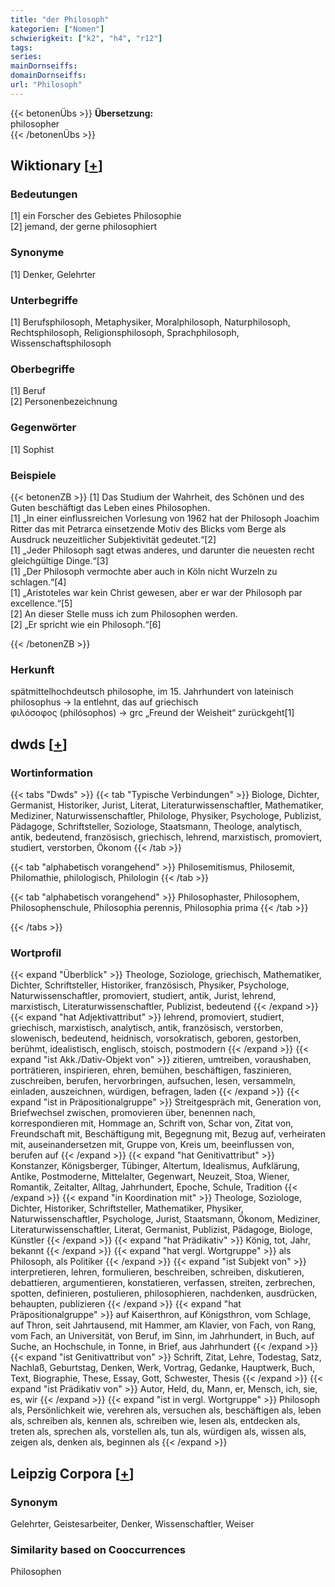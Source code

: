 ```yaml
---
title: "der Philosoph"
kategorien: ["Nomen"]
schwierigkeit: ["k2", "h4", "r12"]
tags:
series:
mainDornseiffs:
domainDornseiffs:
url: "Philosoph"
---
```


{{< betonenÜbs >}}
**Übersetzung:**  
philosopher  
{{< /betonenÜbs >}}

## Wiktionary [[+](https://de.wiktionary.org/wiki/Philosoph)]

### Bedeutungen
[1] ein Forscher des Gebietes Philosophie  
[2] jemand, der gerne philosophiert  

### Synonyme
[1] Denker, Gelehrter  

### Unterbegriffe
[1] Berufsphilosoph, Metaphysiker, Moralphilosoph, Naturphilosoph, Rechtsphilosoph, Religionsphilosoph, Sprachphilosoph, Wissenschaftsphilosoph  

### Oberbegriffe
[1] Beruf  
[2] Personenbezeichnung  

### Gegenwörter
[1] Sophist  

### Beispiele
{{< betonenZB >}}
[1] Das Studium der Wahrheit, des Schönen und des Guten beschäftigt das Leben eines Philosophen.  
[1] „In einer einflussreichen Vorlesung von 1962 hat der Philosoph Joachim Ritter das mit Petrarca einsetzende Motiv des Blicks vom Berge als Ausdruck neuzeitlicher Subjektivität gedeutet.“[2]  
[1] „Jeder Philosoph sagt etwas anderes, und darunter die neuesten recht gleichgültige Dinge.“[3]  
[1] „Der Philosoph vermochte aber auch in Köln nicht Wurzeln zu schlagen.“[4]  
[1] „Aristoteles war kein Christ gewesen, aber er war der Philosoph par excellence.“[5]  
[2] An dieser Stelle muss ich zum Philosophen werden.  
[2] „Er spricht wie ein Philosoph.“[6]  

{{< /betonenZB >}}
### Herkunft
spätmittelhochdeutsch philosophe, im 15. Jahrhundert von lateinisch philosophus → la entlehnt, das auf griechisch φιλόσοφος (philósophos) → grc „Freund der Weisheit“ zurückgeht[1]  



## dwds [[+](https://www.dwds.de/wb/Philosoph)]

### Wortinformation
{{< tabs "Dwds" >}}
{{< tab "Typische Verbindungen" >}}
Biologe, Dichter, Germanist, Historiker, Jurist, Literat, Literaturwissenschaftler, Mathematiker, Mediziner, Naturwissenschaftler, Philologe, Physiker, Psychologe, Publizist, Pädagoge, Schriftsteller, Soziologe, Staatsmann, Theologe, analytisch, antik, bedeutend, französisch, griechisch, lehrend, marxistisch, promoviert, studiert, verstorben, Ökonom
{{< /tab >}}

{{< tab "alphabetisch vorangehend" >}}
Philosemitismus, Philosemit, Philomathie, philologisch, Philologin
{{< /tab >}}

{{< tab "alphabetisch vorangehend" >}}
Philosophaster, Philosophem, Philosophenschule, Philosophia perennis, Philosophia prima
{{< /tab >}}

{{< /tabs >}}

### Wortprofil
{{< expand "Überblick" >}} Theologe, Soziologe, griechisch, Mathematiker, Dichter, Schriftsteller, Historiker, französisch, Physiker, Psychologe, Naturwissenschaftler, promoviert, studiert, antik, Jurist, lehrend, marxistisch, Literaturwissenschaftler, Publizist, bedeutend {{< /expand >}}
{{< expand "hat Adjektivattribut" >}} lehrend, promoviert, studiert, griechisch, marxistisch, analytisch, antik, französisch, verstorben, slowenisch, bedeutend, heidnisch, vorsokratisch, geboren, gestorben, berühmt, idealistisch, englisch, stoisch, postmodern {{< /expand >}}
{{< expand "ist Akk./Dativ-Objekt von" >}} zitieren, umtreiben, voraushaben, porträtieren, inspirieren, ehren, bemühen, beschäftigen, faszinieren, zuschreiben, berufen, hervorbringen, aufsuchen, lesen, versammeln, einladen, auszeichnen, würdigen, befragen, laden {{< /expand >}}
{{< expand "ist in Präpositionalgruppe" >}} Streitgespräch mit, Generation von, Briefwechsel zwischen, promovieren über, benennen nach, korrespondieren mit, Hommage an, Schrift von, Schar von, Zitat von, Freundschaft mit, Beschäftigung mit, Begegnung mit, Bezug auf, verheiraten mit, auseinandersetzen mit, Gruppe von, Kreis um, beeinflussen von, berufen auf {{< /expand >}}
{{< expand "hat Genitivattribut" >}} Konstanzer, Königsberger, Tübinger, Altertum, Idealismus, Aufklärung, Antike, Postmoderne, Mittelalter, Gegenwart, Neuzeit, Stoa, Wiener, Romantik, Zeitalter, Alltag, Jahrhundert, Epoche, Schule, Tradition {{< /expand >}}
{{< expand "in Koordination mit" >}} Theologe, Soziologe, Dichter, Historiker, Schriftsteller, Mathematiker, Physiker, Naturwissenschaftler, Psychologe, Jurist, Staatsmann, Ökonom, Mediziner, Literaturwissenschaftler, Literat, Germanist, Publizist, Pädagoge, Biologe, Künstler {{< /expand >}}
{{< expand "hat Prädikativ" >}} König, tot, Jahr, bekannt {{< /expand >}}
{{< expand "hat vergl. Wortgruppe" >}} als Philosoph, als Politiker {{< /expand >}}
{{< expand "ist Subjekt von" >}} interpretieren, lehren, formulieren, beschreiben, schreiben, diskutieren, debattieren, argumentieren, konstatieren, verfassen, streiten, zerbrechen, spotten, definieren, postulieren, philosophieren, nachdenken, ausdrücken, behaupten, publizieren {{< /expand >}}
{{< expand "hat Präpositionalgruppe" >}} auf Kaiserthron, auf Königsthron, vom Schlage, auf Thron, seit Jahrtausend, mit Hammer, am Klavier, von Fach, von Rang, vom Fach, an Universität, von Beruf, im Sinn, im Jahrhundert, in Buch, auf Suche, an Hochschule, in Tonne, in Brief, aus Jahrhundert {{< /expand >}}
{{< expand "ist Genitivattribut von" >}} Schrift, Zitat, Lehre, Todestag, Satz, Nachlaß, Geburtstag, Denken, Werk, Vortrag, Gedanke, Hauptwerk, Buch, Text, Biographie, These, Essay, Gott, Schwester, Thesis {{< /expand >}}
{{< expand "ist Prädikativ von" >}} Autor, Held, du, Mann, er, Mensch, ich, sie, es, wir {{< /expand >}}
{{< expand "ist in vergl. Wortgruppe" >}} Philosoph als, Persönlichkeit wie, verehren als, versuchen als, beschäftigen als, leben als, schreiben als, kennen als, schreiben wie, lesen als, entdecken als, treten als, sprechen als, vorstellen als, tun als, würdigen als, wissen als, zeigen als, denken als, beginnen als {{< /expand >}}

## Leipzig Corpora [[+](https://corpora.uni-leipzig.de/en/res?word=Philosoph&corpusId=deu_newscrawl-public_2018)]


### Synonym
Gelehrter, Geistesarbeiter, Denker, Wissenschaftler, Weiser


### Similarity based on Cooccurrences
Philosophen

